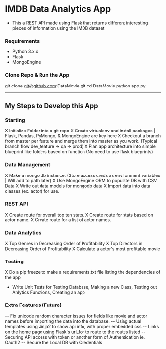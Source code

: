 # IMDB Data Analytics App
- This a REST API made using Flask that returns different interesting pieces of information using the IMDB dataset

### Requirements
- Python 3.x.x
- Flask
- MongoEngine

### Clone Repo & Run the App
git clone git@github.com:DataMovie.git
cd DataMovie
python app.py

______

## My Steps to Develop this App

### Starting
X Initialize Folder into a git repo
X Create virtualenv and install packages | Flask, Pandas, PyMongo, & MongoEngine are key here
X Checkout a branch from master per feature and merge them into master as you work. (Typical branch flow dev_feature -> qa -> prod)
X Plan app architecture into simple blueprint like folders based on function (No need to use flask blueprints)

### Data Management
X Make a mongo db instance. (Store access creds as environment variables | Will add to path later)
X Use MongoEngine ORM to populate DB with CSV Data
X Write out data models for mongodb data
X Import data into data classes (ex. actor) for use.

### REST API
X Create route for overall top ten stats. 
X Create route for stats based on actor name. 
X Create route for a list of actor names.

### Data Analytics
X Top Genres in Decreasing Order of Profitability
X Top Directors in Decreasing Order of Profitability
X Calculate a actor's most profitable movie

### Testing
X Do a pip freeze to make a requirements.txt file listing the dependencies of the app
- Write Unit Tests for Testing Database, Making a new Class, Testing out Anlytics Functions, Creating an app

### Extra Features (Future)
-- Fix unicode random character issues for fields like movie and actor names before importing the data into the database.
-- Using actual templates using Jinja2 to show api info, with proper embedded css
-- Links on the home page using Flask's url_for to route to the routes listed
-- Securing API access with token or another form of Authentication ie. Oauth2
-- Secure the Local DB with Credentials